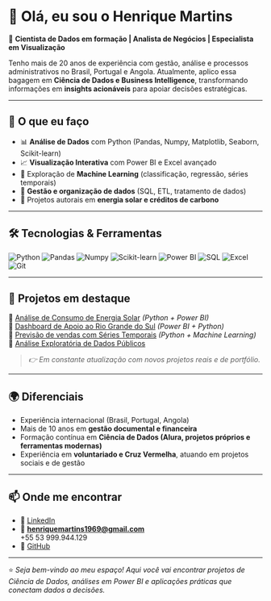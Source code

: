 # 👋 Olá, eu sou o Henrique Martins  

🎯 **Cientista de Dados em formação | Analista de Negócios | Especialista em Visualização**  

Tenho mais de 20 anos de experiência com gestão, análise e processos administrativos no Brasil, Portugal e Angola. Atualmente, aplico essa bagagem em **Ciência de Dados e Business Intelligence**, transformando informações em **insights acionáveis** para apoiar decisões estratégicas.  

---

## 🚀 O que eu faço
- 📊 **Análise de Dados** com Python (Pandas, Numpy, Matplotlib, Seaborn, Scikit-learn)  
- 📈 **Visualização Interativa** com Power BI e Excel avançado  
- 🤖 Exploração de **Machine Learning** (classificação, regressão, séries temporais)  
- 🔎 **Gestão e organização de dados** (SQL, ETL, tratamento de dados)  
- 🌱 Projetos autorais em **energia solar e créditos de carbono**  

---

## 🛠️ Tecnologias & Ferramentas
![Python](https://img.shields.io/badge/Python-3776AB?style=for-the-badge&logo=python&logoColor=white)
![Pandas](https://img.shields.io/badge/Pandas-150458?style=for-the-badge&logo=pandas&logoColor=white)
![Numpy](https://img.shields.io/badge/Numpy-013243?style=for-the-badge&logo=numpy&logoColor=white)
![Scikit-learn](https://img.shields.io/badge/Scikit--learn-F7931E?style=for-the-badge&logo=scikit-learn&logoColor=white)
![Power BI](https://img.shields.io/badge/PowerBI-F2C811?style=for-the-badge&logo=powerbi&logoColor=black)
![SQL](https://img.shields.io/badge/SQL-4479A1?style=for-the-badge&logo=database&logoColor=white)
![Excel](https://img.shields.io/badge/Excel-217346?style=for-the-badge&logo=microsoft-excel&logoColor=white)
![Git](https://img.shields.io/badge/Git-F05032?style=for-the-badge&logo=git&logoColor=white)

---

## 📂 Projetos em destaque
🔹 [Análise de Consumo de Energia Solar](#) *(Python + Power BI)*  
🔹 [Dashboard de Apoio ao Rio Grande do Sul](#) *(Power BI + Python)*  
🔹 [Previsão de vendas com Séries Temporais](#) *(Python + Machine Learning)*  
🔹 [Análise Exploratória de Dados Públicos](#)  

> *👉 Em constante atualização com novos projetos reais e de portfólio.*  

---

## 🌍 Diferenciais
- Experiência internacional (Brasil, Portugal, Angola)  
- Mais de 10 anos em **gestão documental e financeira**  
- Formação contínua em **Ciência de Dados (Alura, projetos próprios e ferramentas modernas)**  
- Experiência em **voluntariado e Cruz Vermelha**, atuando em projetos sociais e de gestão  

---

## 📫 Onde me encontrar
- 💼 [LinkedIn](https://www.linkedin.com/in/henriquemartins1969)  
- 📧 **henriquemartins1969@gmail.com**  
        +55 53 999.944.129
- 🐙 [GitHub](https://github.com/henriquemartins1969)  

---

⭐ *Seja bem-vindo ao meu espaço! Aqui você vai encontrar projetos de Ciência de Dados, análises em Power BI e aplicações práticas que conectam dados a decisões.*
